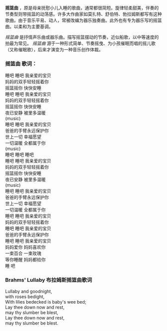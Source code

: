 

**摇篮曲**
，原是母亲抚慰小儿入睡的歌曲，通常都很简短。旋律轻柔甜美，伴奏的节奏型则带摇篮的动荡感。许多大作曲家如莫扎特、舒伯特、勃拉姆斯都写有这种歌曲。由于音乐平易、动人，常被改编为器乐独奏曲。此外也有专为器乐写的摇篮曲。以柔和为主要基调。

_摇篮曲_ 是抒情声乐曲或器乐曲。描写摇篮摆动的节奏，近似船歌，以中等速度的拍最为常见。 _摇篮曲_
源于一种形式简单、节奏摇曳、为小孩催眠而唱的摇儿歌（又称催眠歌），后来才演变为一种音乐创作体裁。

### 摇篮曲 歌词：

睡吧 睡吧 我亲爱的宝贝  
妈妈的双手轻轻摇着你  
摇篮摇你 快快安睡  
睡吧 睡吧 我亲爱的宝贝  
妈妈的双手轻轻摇着你  
摇篮摇你 快快安睡  
夜已安静 被里多温暖  
(music)  
睡吧 睡吧 我亲爱的宝贝  
爸爸的手臂永远保护你  
世上一切 幸福愿望  
一切温暖 全都属于你  
(music)  
睡吧 睡吧 睡吧  
睡吧 睡吧 我亲爱的宝贝  
妈妈的双手轻轻摇着你  
摇篮摇你 快快安睡  
夜已安静 被里多温暖  
(music)  
睡吧 睡吧 我亲爱的宝贝  
爸爸的手臂永远保护你  
世上一切 幸福愿望  
一切温暖 全都属于你  
睡吧 睡吧 我亲爱的宝贝  
妈妈的双手轻轻摇着你  
睡吧 睡吧 我亲爱的宝贝  
爸爸的手臂永远保护你  
睡吧 睡吧 我亲爱的宝贝  
妈妈爱你 妈妈喜欢你  
一束百合 一束玫瑰  
等你睡醒 妈妈都给你  
睡 吧

### Brahms' Lullaby 布拉姆斯摇篮曲歌词

  
Lullaby and goodnight,  
with roses bedight,  
With lilies bedecked is baby's wee bed;  
Lay thee down now and rest,  
may thy slumber be blest,  
Lay thee down now and rest,  
may thy slumber be blest.

